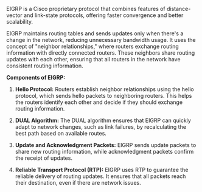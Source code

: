EIGRP is a Cisco proprietary protocol that combines features of distance-vector and link-state protocols, offering faster convergence and better scalability.

EIGRP maintains routing tables and sends updates only when there's a change in the network, reducing unnecessary bandwidth usage. It uses the concept of "neighbor relationships," where routers exchange routing information with directly connected routers. These neighbors share routing updates with each other, ensuring that all routers in the network have consistent routing information.

**Components of EIGRP:**

1. **Hello Protocol:** Routers establish neighbor relationships using the hello protocol, which sends hello packets to neighboring routers. This helps the routers identify each other and decide if they should exchange routing information.

2. **DUAL Algorithm:** The DUAL algorithm ensures that EIGRP can quickly adapt to network changes, such as link failures, by recalculating the best path based on available routes.

3. **Update and Acknowledgment Packets:** EIGRP sends update packets to share new routing information, while acknowledgment packets confirm the receipt of updates.

4. **Reliable Transport Protocol (RTP):** EIGRP uses RTP to guarantee the reliable delivery of routing updates. It ensures that all packets reach their destination, even if there are network issues.